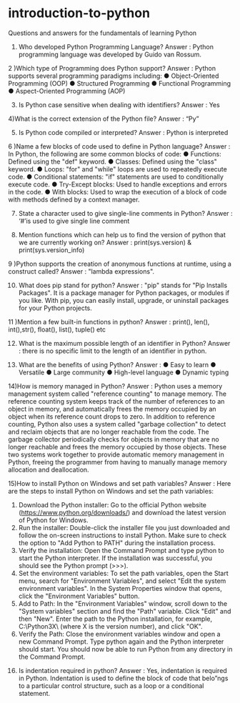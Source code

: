 # introduction-to-python
Questions and answers for the fundamentals of learning Python

1) Who developed  Python Programming Language?
Answer : Python programming language was developed by Guido van Rossum.


2 )Which type of Programming does Python support?
Answer : Python supports several programming paradigms including:
●	Object-Oriented Programming (OOP)
●	Structured Programming
●	Functional Programming
●	Aspect-Oriented Programming (AOP)

3) Is Python case sensitive when dealing with identifiers?
Answer : Yes

4)What is the correct extension of the Python file?
Answer : “Py”

5) Is Python code compiled or interpreted?
Answer : Python is interpreted

6 )Name a few blocks of code used to define in Python language?
Answer : In Python, the following are some common blocks of code:
●	Functions: Defined using the "def" keyword.
●	Classes: Defined using the "class" keyword.
●	Loops: "for" and "while" loops are used to repeatedly execute code.
●	Conditional statements: "if" statements are used to conditionally execute code.
●	Try-Except blocks: Used to handle exceptions and errors in the code.
●	With blocks: Used to wrap the execution of a block of code with methods defined by a context manager.


7) State a character used to give single-line comments in Python?
Answer : ‘#’is used to give single line comment


8) Mention functions which can help us to find the version of python that we are currently working on?
Answer :  print(sys.version) & print(sys.version_info)

9 )Python supports the creation of anonymous functions at runtime, using a construct called?
Answer : "lambda expressions".

10)  What does pip stand for python?
Answer : "pip" stands for "Pip Installs Packages". It is a package manager for Python packages, or modules if you like. With pip, you can easily install, upgrade, or uninstall packages for your Python projects.

11 )Mention a few built-in functions in python?
Answer : print(), len(), int(),str(), float(), list(), tuple() etc

12) What is the maximum possible length of an identifier in Python?
Answer : there is no specific limit to the length of an identifier in python.

13) What are the benefits of using Python?
Answer : 
●	Easy to learn
●	Versatile
●	Large community
●	High-level language
●	Dynamic typing

14)How is memory managed in Python?
Answer : Python uses a memory management system called "reference counting" to manage memory. The reference counting system keeps track of the number of references to an object in memory, and automatically frees the memory occupied by an object when its reference count drops to zero.
In addition to reference counting, Python also uses a system called "garbage collection" to detect and reclaim objects that are no longer reachable from the code. The garbage collector periodically checks for objects in memory that are no longer reachable and frees the memory occupied by those objects.
These two systems work together to provide automatic memory management in Python, freeing the programmer from having to manually manage memory allocation and deallocation.

15)How to install Python on Windows and set path variables?
Answer : Here are the steps to install Python on Windows and set the path variables:
1.	Download the Python installer: Go to the official Python website (https://www.python.org/downloads/) and download the latest version of Python for Windows.
2.	Run the installer: Double-click the installer file you just downloaded and follow the on-screen instructions to install Python. Make sure to check the option to "Add Python to PATH" during the installation process.
3.	Verify the installation: Open the Command Prompt and type python to start the Python interpreter. If the installation was successful, you should see the Python prompt (>>>).
4.	Set the environment variables: To set the path variables, open the Start menu, search for "Environment Variables", and select "Edit the system environment variables". In the System Properties window that opens, click the "Environment Variables" button.
5.	Add to Path: In the "Environment Variables" window, scroll down to the "System variables" section and find the "Path" variable. Click "Edit" and then "New". Enter the path to the Python installation, for example, C:\Python3X\ (where X is the version number), and click "OK".
6.	Verify the Path: Close the environment variables window and open a new Command Prompt. Type python again and the Python interpreter should start. You should now be able to run Python from any directory in the Command Prompt.
16) Is indentation required in python?
Answer : Yes, indentation is required in Python. Indentation is used to define the block of code that belo”ngs to a particular control structure, such as a loop or a conditional statement. 

